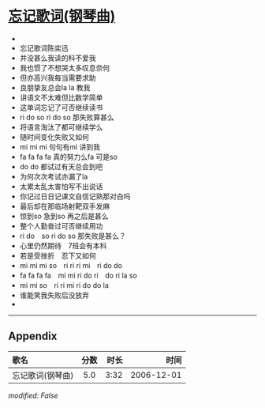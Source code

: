 # [忘记歌词(钢琴曲)](https://music.163.com/song?id=65728)

* 
* 忘记歌词陈奕迅
* 并没甚么我读的科不爱我
* 我也惯了不想哭太多叹息奈何
* 但亦高兴我每当需要求助
* 良朋挚友总会la  la 教我
* 讲语文不太难但比数学简单
* 这单词忘记了可否继续读书
* ri  do  so  ri  do  so 那失败算甚么
* 将语言淘汰了都可继续学么
* 随时间变化失败又如何
* mi  mi  mi 句句有mi 讲到我
* fa  fa  fa  fa 真的努力么fa 可是so
* do  do 都试过有天总会到吧
* 为何次次考试亦漏了la
* 太累太乱太害怕写不出说话
* 你记过日日记课文自信记熟那对白吗
* 最后却在那临场射靶双手发麻
* 惊到so 急到so 再之后是甚么
* 整个人勤奋过可否继续用功
* ri  do　so  ri  do  so 那失败是甚么？
* 心里仍然期待　7班会有本科
* 若是受挫折　忍下又如何
* mi  mi  mi  so　ri  ri  ri  mi　ri  do  do
* fa  fa  fa  fa　mi  mi  ri  do  ri　do  ri  la  so
* mi  mi  so　ri  ri  mi  ri  do  do  la
* 谁能笑我失败后没放弃
* 


---

## Appendix

|歌名|分数|时长|时间|
|:---|:---:|---:|---:|
|忘记歌词(钢琴曲)|5.0|3:32|2006-12-01

*modified: False*